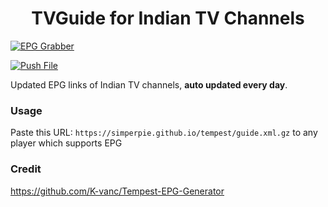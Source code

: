 
<h1 align="center"> TVGuide for Indian TV Channels </h1>

[![EPG Grabber](https://github.com/simperpie/tempest/actions/workflows/EPG%20Grabber.yml/badge.svg)](https://github.com/simperpie/tempest/actions/workflows/EPG%20Grabber.yml)

[![Push File](https://github.com/simperpie/tempest/actions/workflows/Push%20File.yml/badge.svg)](https://github.com/simperpie/tempest/actions/workflows/Push%20File.yml)

Updated EPG links of Indian TV channels, **auto updated every day**.

### Usage
Paste this URL: `https://simperpie.github.io/tempest/guide.xml.gz` to any player which supports EPG

### Credit

 https://github.com/K-vanc/Tempest-EPG-Generator
